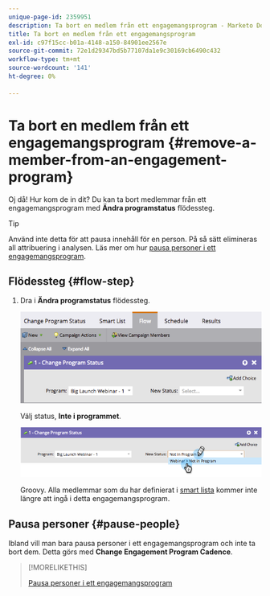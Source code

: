 ```yaml
---
unique-page-id: 2359951
description: Ta bort en medlem från ett engagemangsprogram - Marketo Docs - produktdokumentation
title: Ta bort en medlem från ett engagemangsprogram
exl-id: c97f15cc-b01a-4148-a150-84901ee2567e
source-git-commit: 72e1d29347bd5b77107da1e9c30169cb6490c432
workflow-type: tm+mt
source-wordcount: '141'
ht-degree: 0%

---
```


# Ta bort en medlem från ett engagemangsprogram {#remove-a-member-from-an-engagement-program}

Oj då! Hur kom de in dit? Du kan ta bort medlemmar från ett engagemangsprogram med **Ändra programstatus** flödessteg.

>[!TIP]
>
>Använd inte detta för att pausa innehåll för en person. På så sätt elimineras all attribuering i analysen. Läs mer om hur [pausa personer i ett engagemangsprogram](/help/marketo/product-docs/email-marketing/drip-nurturing/using-engagement-programs/pause-people-in-an-engagement-program.md).

## Flödessteg {#flow-step}

1. Dra i **Ändra programstatus** flödessteg.

   ![](assets/image2014-9-15-18-3a15-3a57.png)

   Välj status, **Inte i programmet**.

   ![](assets/image2014-9-15-18-3a16-3a2.png)

   Groovy. Alla medlemmar som du har definierat i [smart lista](/help/marketo/product-docs/core-marketo-concepts/smart-lists-and-static-lists/creating-a-smart-list/create-a-smart-list.md) kommer inte längre att ingå i detta engagemangsprogram.

## Pausa personer  {#pause-people}

Ibland vill man bara pausa personer i ett engagemangsprogram och inte ta bort dem. Detta görs med **Change Engagement Program Cadence**.

>[!MORELIKETHIS]
>
>[Pausa personer i ett engagemangsprogram](/help/marketo/product-docs/email-marketing/drip-nurturing/using-engagement-programs/pause-people-in-an-engagement-program.md)
